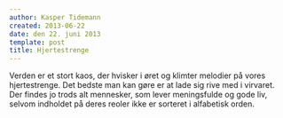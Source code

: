 ```yaml
---
author: Kasper Tidemann
created: 2013-06-22
date: den 22. juni 2013
template: post
title: Hjertestrenge
---
```


Verden er et stort kaos, der hvisker i øret og klimter melodier på vores hjertestrenge. Det bedste man kan gøre er at lade sig rive med i virvaret. Der findes jo trods alt mennesker, som lever meningsfulde og gode liv, selvom indholdet på deres reoler ikke er sorteret i alfabetisk orden.